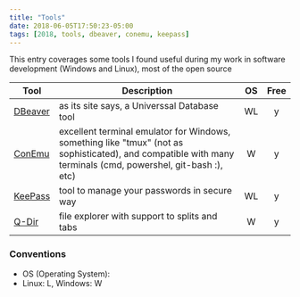 ```yaml
---
title: "Tools"
date: 2018-06-05T17:50:23-05:00
tags: [2018, tools, dbeaver, conemu, keepass]
---
```


This entry coverages some tools I found useful during my work in software development (Windows and Linux), most of the open source

|Tool|Description|OS |Free|
|----|-----------|:---:|:----:|
<a href="https://dbeaver.io/" target="_blank">DBeaver</a>      | as its site says, a Universsal Database tool|WL|y
<a href="https://conemu.github.io/" target="_blank">ConEmu</a> | excellent terminal emulator for Windows, something like "tmux" (not as sophisticated), and compatible with many terminals (cmd, powershel, git-bash :), etc) |W|y
<a href="https://keepass.info/" target="_blank">KeePass</a>    | tool to manage your passwords in secure way|WL|y
<a href="http://www.softwareok.com/" target="_blank">Q-Dir</a> | file explorer with support to splits and tabs | W | y
### Conventions
* OS (Operating System):
 * Linux: L, Windows: W
